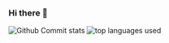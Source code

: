 ### Hi there 👋

<img src="https://github-readme-stats.vercel.app/api?username=knaackbuilt&count_private=true&theme=tokyonight" alt="Github Commit stats" />
<img src="https://github-readme-stats.vercel.app/api/top-langs/?username=knaackbuilt&langs_count=8" alt="top languages used" />

<!--
**knaackbuilt/knaackbuilt** is a ✨ _special_ ✨ repository because its `README.md` (this file) appears on your GitHub profile.

Here are some ideas to get you started:

- 🔭 I’m currently working on ...
- 🌱 I’m currently learning ...
- 👯 I’m looking to collaborate on ...
- 🤔 I’m looking for help with ...
- 💬 Ask me about ...
- 📫 How to reach me: ...
- 😄 Pronouns: ...
- ⚡ Fun fact: ...
-->
